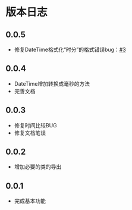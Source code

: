 # 版本日志

## 0.0.5  

- 修复DateTime格式化“时分”的格式错误bug：[#3](https://github.com/sahooz/oh-date-picker/issues/3)

## 0.0.4

- DateTime增加转换成毫秒的方法
- 完善文档

## 0.0.3

- 修复时间比较BUG
- 修复文档笔误

## 0.0.2

- 增加必要的类的导出

## 0.0.1

- 完成基本功能